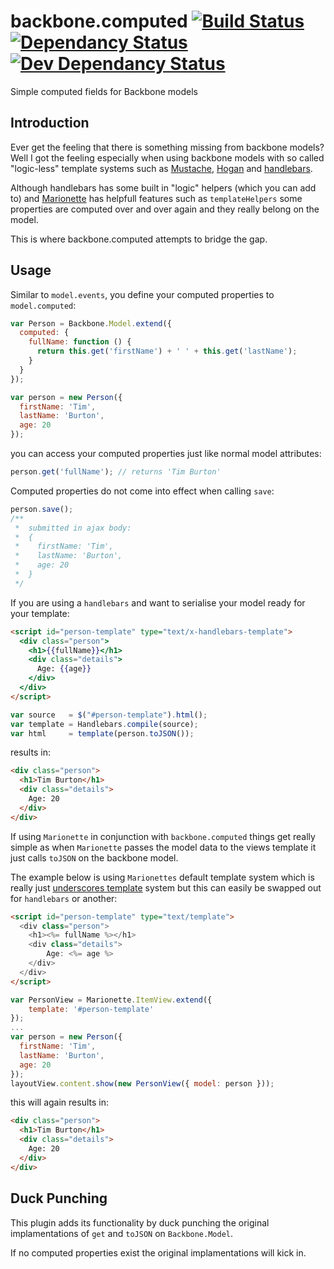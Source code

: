# backbone.computed [![Build Status][travis-image]][travis-url] [![Dependancy Status][dependancy-image]][dependancy-url] [![Dev Dependancy Status][devdependancy-image]][dependancy-url]
Simple computed fields for Backbone models

## Introduction

Ever get the feeling that there is something missing from backbone models?
Well I got the feeling especially when using backbone models with so called "logic-less" template systems such as [Mustache]([mustache-url]), [Hogan]([hogan-url]) and [handlebars]([handlebars-url]).

Although handlebars has some built in "logic" helpers (which you can add to) and [Marionette]([marionette-url]) has helpfull features such as `templateHelpers` some properties are computed over and over again and they really belong on the model.

This is where backbone.computed attempts to bridge the gap.

## Usage

Similar to `model.events`, you define your computed properties to `model.computed`:
```javascript
var Person = Backbone.Model.extend({
  computed: {
    fullName: function () {
      return this.get('firstName') + ' ' + this.get('lastName');
    }
  }
});

var person = new Person({
  firstName: 'Tim',
  lastName: 'Burton',
  age: 20
});
```
you can access your computed properties just like normal model attributes:
```javascript
person.get('fullName'); // returns 'Tim Burton'
```
Computed properties do not come into effect when calling `save`:
```javascript
person.save();
/**
 *  submitted in ajax body:
 *  {
 *    firstName: 'Tim',
 *    lastName: 'Burton',
 *    age: 20
 *  }
 */
```

If you are using a `handlebars` and want to serialise your model ready for your template:
```html
<script id="person-template" type="text/x-handlebars-template">
  <div class="person">
    <h1>{{fullName}}</h1>
    <div class="details">
      Age: {{age}}
    </div>
  </div>
</script>
```
```javascript
var source   = $("#person-template").html();
var template = Handlebars.compile(source);
var html     = template(person.toJSON());
```
results in:
```html
<div class="person">
  <h1>Tim Burton</h1>
  <div class="details">
    Age: 20
  </div>
</div>
```
If using `Marionette` in conjunction with `backbone.computed` things get really simple as when `Marionette` passes the model data to the views template it just calls `toJSON` on the backbone model.

The example below is using `Marionettes` default template system which is really just [underscores template](http://underscorejs.org/#template) system but this can easily be swapped out for `handlebars` or another:
```html
<script id="person-template" type="text/template">
  <div class="person">
    <h1><%= fullName %></h1>
    <div class="details">
        Age: <%= age %>
    </div>
  </div>
</script>
```
```javascript
var PersonView = Marionette.ItemView.extend({
    template: '#person-template'
});
...
var person = new Person({
  firstName: 'Tim',
  lastName: 'Burton',
  age: 20
});
layoutView.content.show(new PersonView({ model: person }));
```
this will again results in:
```html
<div class="person">
  <h1>Tim Burton</h1>
  <div class="details">
    Age: 20
  </div>
</div>
```
## Duck Punching
This plugin adds its functionality by duck punching the original implamentations of `get` and `toJSON` on `Backbone.Model`.

If no computed properties exist the original implamentations will kick in.

[travis-url]: https://travis-ci.org/milkshakeuk/backbone.computed
[travis-image]: https://travis-ci.org/milkshakeuk/backbone.computed.svg?branch=master
[dependancy-url]: https://david-dm.org/milkshakeuk/backbone.computed
[dependancy-image]: https://david-dm.org/milkshakeuk/backbone.computed.svg
[devdependancy-image]: https://david-dm.org/milkshakeuk/backbone.computed/dev-status.svg
[mustache-url]: https://github.com/janl/mustache.js
[hogan-url]: https://github.com/twitter/hogan.js
[handlebars-url]: https://github.com/wycats/handlebars.js/
[marionette-url]: https://github.com/marionettejs/backbone.marionette
